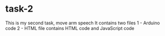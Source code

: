 # task-2
This is my second task, move arm speech
It contains two files
1 - Arduino code
2 - HTML file contains HTML code and JavaScript code
